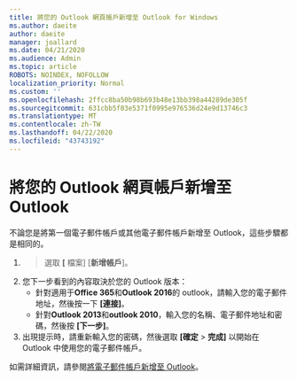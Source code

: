 ```yaml
---
title: 將您的 Outlook 網頁帳戶新增至 Outlook for Windows
ms.author: daeite
author: daeite
manager: joallard
ms.date: 04/21/2020
ms.audience: Admin
ms.topic: article
ROBOTS: NOINDEX, NOFOLLOW
localization_priority: Normal
ms.custom: ''
ms.openlocfilehash: 2ffcc8ba50b98b693b48e13bb398a44289de305f
ms.sourcegitcommit: 631cbb5f03e5371f0995e976536d24e9d13746c3
ms.translationtype: MT
ms.contentlocale: zh-TW
ms.lasthandoff: 04/22/2020
ms.locfileid: "43743192"
---
```

# <a name="add-your-outlook-on-the-web-account-to-outlook"></a>將您的 Outlook 網頁帳戶新增至 Outlook

不論您是將第一個電子郵件帳戶或其他電子郵件帳戶新增至 Outlook，這些步驟都是相同的。

1.  > 選取 **[** 檔案] [**新增帳戶**]。
1. 您下一步看到的內容取決於您的 Outlook 版本：
    - 針對適用于**Office 365**和**Outlook 2016**的 outlook，請輸入您的電子郵件地址，然後按一下 **[連接]**。
    - 針對**Outlook 2013**和**outlook 2010**，輸入您的名稱、電子郵件地址和密碼，然後按 **[下一步]**。
1. 出現提示時，請重新輸入您的密碼，然後選取 **[確定** > **完成]** 以開始在 Outlook 中使用您的電子郵件帳戶。

如需詳細資訊，請參閱[將電子郵件帳戶新增至 Outlook](https://support.office.com/article/6e27792a-9267-4aa4-8bb6-c84ef146101b)。